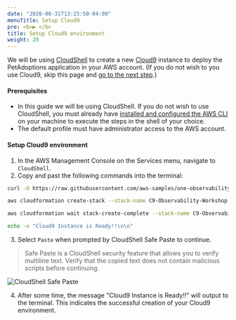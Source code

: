 ```yaml
---
date: "2020-08-31T13:25:50-04:00"
menuTitle: Setup Cloud9
pre: <b>▶︎ </b>
title: Setup Cloud9 environment
weight: 20
---
```


We will be using [CloudShell](https://aws.amazon.com/cloudshell/) to create a new [Cloud9](https://aws.amazon.com/cloud9/) instance to deploy the PetAdoptions application in your AWS account. (If you do not wish to you use Cloud9, skip this page and [go to the next step](/installation/not_using_ee/_deploy_app).)

#### Prerequisites
* In this guide we will be using CloudShell. If you do not wish to use CloudShell, you must already have [installed and configured the AWS CLI](https://docs.aws.amazon.com/cli/latest/userguide/install-cliv2.html) on your machine to execute the steps in the shell of your choice.
* The default profile must have administrator access to the AWS account.

#### Setup Cloud9 environment

1. In the AWS Management Console on the Services menu, navigate to `CloudShell`. 
2. Copy and past the following commands into the terminal:

```bash
curl -O https://raw.githubusercontent.com/aws-samples/one-observability-demo/main/cloud9-cfn.yaml

aws cloudformation create-stack --stack-name C9-Observability-Workshop --template-body file://cloud9-cfn.yaml --capabilities CAPABILITY_NAMED_IAM

aws cloudformation wait stack-create-complete --stack-name C9-Observability-Workshop

echo -e "Cloud9 Instance is Ready!!\n\n"
```

3. Select `Paste` when prompted by CloudShell Safe Paste to continue.

> Safe Paste is a CloudShell security feature that allows you to verify multiline text. Verify that the copied text does not contain malicious scripts before continuing.

![CloudShell Safe Paste](/images/cloudshell.png?classes=shadow)

4. After some time, the message "Cloud9 Instance is Ready!!" will output to the terminal. This indicates the successful creation of your Cloud9 environment.
